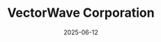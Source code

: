 ---  
layout: startup_page  
title: "VectorWave Corporation"  
id: "vectorwave.com"  
permalink: "/vectorwavecorporationvectorwave.com06122025/"  
website: "https://www.vector-wave.com/"  
funding_round: "Seed"  
funding_amount: "$2.5M"  
investors: "J2 Ventures, Coalition Ventures"  
about: "VectorWave is commercializing analog computing architectures to unlock gains in spectrum utilization and create new spectrum access. Their AI hardware accelerator, MAFT-ONN, performs AI inference on raw radio frequency signals without pre-processing, demonstrating signal classification with low latency and high accuracy."  
markets: "Telecommunications"  
hq: "Cambridge, Massachusetts, United States"  
founded_year: "2024"  
linkedin: "https://www.linkedin.com/company/vectorwave"  
twitter: ""  
instagram: ""  
facebook: ""  
crunchbase: "https://www.crunchbase.com/organization/vectorwave-7bd7"  
pitchbook: "https://pitchbook.com/profiles/company/864701-29"  

date_display: "12-Jun-2025"  
date: "2025-06-12"

# SEO Optimization  
meta_title: "VectorWave Corporation - Seed Funding ($2.5M)"  
meta_description: "VectorWave Corporation, VectorWave is commercializing analog computing architectures to unlock gains in spectrum utilization and create new spectrum access. Their AI hardware..."  
meta_keywords: "VectorWave Corporation, Telecommunications, Seed funding"  
canonical_url: "https://startup.projectstartups.com/vectorwavecorporationvectorwave.com06122025/"  
---
